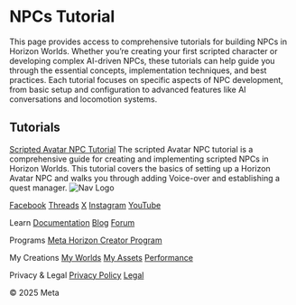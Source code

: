 # NPCs Tutorial

 This page provides access to comprehensive tutorials for building NPCs in Horizon Worlds. Whether you’re creating your first scripted character or
developing complex AI-driven NPCs, these tutorials can help guide you through the
essential concepts, implementation techniques, and best practices. Each tutorial
focuses on specific aspects of NPC development, from basic setup and
configuration to advanced features like AI conversations and locomotion systems.  
## Tutorials

 [Scripted Avatar NPC Tutorial](https://developers.meta.com/horizon-worlds/learn/documentation/tutorial-worlds/scripted-avatar-npc-tutorial/module-1-setup) The scripted Avatar NPC tutorial is a comprehensive guide for creating and
implementing scripted NPCs in Horizon Worlds. This tutorial covers the basics of
setting up a Horizon Avatar NPC and walks you through adding Voice-over and
establishing a quest manager.    ![Nav Logo](https://static.xx.fbcdn.net/rsrc.php/yE/r/3SoBlk8EqOQ.svg)


[Facebook](https://www.facebook.com/MetaHorizon/)
[Threads](https://www.threads.com/@metahorizon)
[X](https://x.com/MetaHorizon)
[Instagram](https://www.instagram.com/metahorizon/)
[YouTube](https://www.youtube.com/@MetaQuestVR)

 Learn
[Documentation](https://developers.meta.com/horizon-worlds/learn/documentation/)
[Blog](https://developers.meta.com/horizon/blog/)
[Forum](https://communityforums.atmeta.com/t5/Creator-Forum/ct-p/Meta_Horizon_Creator_Forums)

 Programs
[Meta Horizon Creator Program](https://developers.meta.com/horizon-worlds/programs/)

 My Creations
[My Worlds](https://horizon.meta.com/creator/worlds_all/?utm_source=horizon_worlds_creator)
[My Assets](https://horizon.meta.com/creator/assets/?utm_source=horizon_worlds_creator)
[Performance](https://horizon.meta.com/creator/performance/traces/?utm_source=horizon_worlds_creator)

 Privacy & Legal
[Privacy Policy](https://www.meta.com/legal/privacy-policy/)
[Legal](https://www.meta.com/legal/supplemental-terms-of-service/)

 © 2025 Meta

